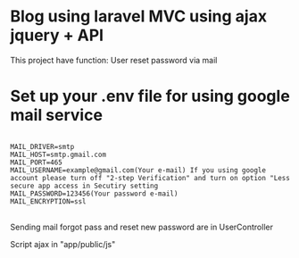<h1>Blog using laravel MVC using ajax jquery + API</h1>
<p>This project have function: User reset password via mail</p>

<h1 class="color:red;">Set up your .env file for using google mail service</h1>
<pre>
<code>
MAIL_DRIVER=smtp
MAIL_HOST=smtp.gmail.com
MAIL_PORT=465
MAIL_USERNAME=example@gmail.com(Your e-mail) <span>If you using google account please turn off "2-step Verification" and turn on option "Less secure app access in Secutiry setting</span>
MAIL_PASSWORD=123456(Your password e-mail)
MAIL_ENCRYPTION=ssl
</code>
</pre>

<p>Sending mail forgot pass and reset new password are in UserController</p>
<p>Script ajax in "app/public/js"</p>
